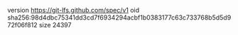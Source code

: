 version https://git-lfs.github.com/spec/v1
oid sha256:98d4dbc75341dd3cd7f6934294acbf1b0383177c63c733768b5d5d972f06f812
size 24397
